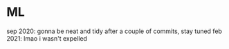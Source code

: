 # ML
sep 2020: gonna be neat and tidy after a couple of commits, stay tuned
feb 2021: lmao i wasn't expelled
